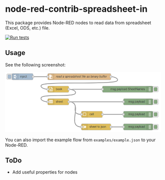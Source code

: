 # node-red-contrib-spreadsheet-in

This package provides Node-RED nodes to read data from spreadsheet (Excel, ODS, etc.) file.

[![Run tests](https://github.com/sakai-to/node-red-contrib-spreadsheet-in/actions/workflows/tests.yml/badge.svg)](https://github.com/sakai-to/node-red-contrib-spreadsheet-in/actions/workflows/tests.yml)

## Usage

See the following screenshot:

![example flow](https://raw.githubusercontent.com/sakai-to/node-red-contrib-spreadsheet-in/master/examples/example.png "Example flow")

You can also import the example flow from `examples/example.json` to your Node-RED.

## ToDo

- Add useful properties for nodes
